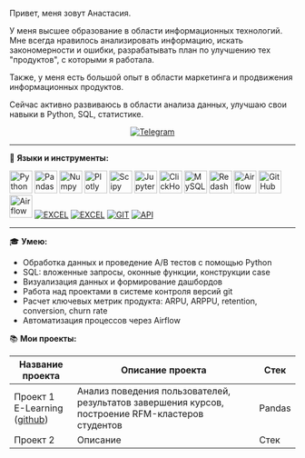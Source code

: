 Привет, меня зовут Анастасия.

У меня высшее образование в области информационных технологий. Мне всегда нравилось анализировать информацию, искать закономерности и ошибки, разрабатывать план по улучшению тех "продуктов", с которыми я работала.

Также, у меня есть большой опыт в области маркетинга и продвижения информационных продуктов.

Сейчас активно развиваюсь в области анализа данных, улучшаю свои навыки в Python, SQL, статистике.

<div align="center" dir="auto">
<a href="https://t.me/producer_semenova" rel="nofollow"><img src="https://img.shields.io/badge/Telegram-2CA5E0?style=for-the-badge&logo=telegram&logoColor=white" alt="Telegram"  style="max-width: 100%;"></a>
</div>
<hr>

:wrench: **Языки и инструменты:**

<div dir="auto">
  <a target="_blank" rel="noopener noreferrer nofollow" href="https://camo.githubusercontent.com/28b1c53c653f8e5fc61381621de2804096f40d4fa347cfd460e05ce2d27fb4e7/68747470733a2f2f696d672e736869656c64732e696f2f62616467652f707974686f6e2d77686974653f6c6f676f3d707974686f6e267374796c653d666f722d7468652d6261646765"><img src="https://camo.githubusercontent.com/28b1c53c653f8e5fc61381621de2804096f40d4fa347cfd460e05ce2d27fb4e7/68747470733a2f2f696d672e736869656c64732e696f2f62616467652f707974686f6e2d77686974653f6c6f676f3d707974686f6e267374796c653d666f722d7468652d6261646765" title="Python" alt="Python" height="40" data-canonical-src="https://img.shields.io/badge/python-white?logo=python&amp;style=for-the-badge" style="max-width: 100%;"></a> 
  <a target="_blank" rel="noopener noreferrer nofollow" href="https://camo.githubusercontent.com/da027079ccf94fa4b4944c31991d83a6d205d17b78b35f5df74b73de6a2332fe/68747470733a2f2f696d672e736869656c64732e696f2f62616467652f70616e6461732d77686974653f6c6f676f3d70616e646173266c6f676f436f6c6f723d626c7565267374796c653d666f722d7468652d6261646765"><img src="https://camo.githubusercontent.com/da027079ccf94fa4b4944c31991d83a6d205d17b78b35f5df74b73de6a2332fe/68747470733a2f2f696d672e736869656c64732e696f2f62616467652f70616e6461732d77686974653f6c6f676f3d70616e646173266c6f676f436f6c6f723d626c7565267374796c653d666f722d7468652d6261646765" title="Pandas" alt="Pandas" height="40" data-canonical-src="https://img.shields.io/badge/pandas-white?logo=pandas&amp;logoColor=blue&amp;style=for-the-badge" style="max-width: 100%;"></a> 
  <a target="_blank" rel="noopener noreferrer nofollow" href="https://camo.githubusercontent.com/20a27700804acdabda6c74063b7b61a37ccb0af10fc412fd229c006ff397478d/68747470733a2f2f696d672e736869656c64732e696f2f62616467652f6e756d70792d77686974653f6c6f676f3d6e756d7079266c6f676f436f6c6f723d626c7565267374796c653d666f722d7468652d6261646765"><img src="https://camo.githubusercontent.com/20a27700804acdabda6c74063b7b61a37ccb0af10fc412fd229c006ff397478d/68747470733a2f2f696d672e736869656c64732e696f2f62616467652f6e756d70792d77686974653f6c6f676f3d6e756d7079266c6f676f436f6c6f723d626c7565267374796c653d666f722d7468652d6261646765" title="Numpy" alt="Numpy" height="40" data-canonical-src="https://img.shields.io/badge/numpy-white?logo=numpy&amp;logoColor=blue&amp;style=for-the-badge" style="max-width: 100%;"></a> 
  <a target="_blank" rel="noopener noreferrer nofollow" href="https://camo.githubusercontent.com/a76a48a328b89ebc4db82a502ab657c38a0c07313f12dd0ab08baec4604e227a/68747470733a2f2f696d672e736869656c64732e696f2f62616467652f706c6f746c792d77686974653f6c6f676f3d706c6f746c79266c6f676f436f6c6f723d626c7565267374796c653d666f722d7468652d6261646765"><img src="https://camo.githubusercontent.com/a76a48a328b89ebc4db82a502ab657c38a0c07313f12dd0ab08baec4604e227a/68747470733a2f2f696d672e736869656c64732e696f2f62616467652f706c6f746c792d77686974653f6c6f676f3d706c6f746c79266c6f676f436f6c6f723d626c7565267374796c653d666f722d7468652d6261646765" title="Plotly" alt="Plotly" height="40" data-canonical-src="https://img.shields.io/badge/plotly-white?logo=plotly&amp;logoColor=blue&amp;style=for-the-badge" style="max-width: 100%;"></a> 
  <a target="_blank" rel="noopener noreferrer nofollow" href="https://camo.githubusercontent.com/ad6a54478a9d2369b77709df1c38e622ebea987e709e868719494f7e1776a9ed/68747470733a2f2f696d672e736869656c64732e696f2f62616467652f53636970792d77686974653f6c6f676f3d5363697079266c6f676f436f6c6f723d626c61636b267374796c653d666f722d7468652d6261646765"><img src="https://camo.githubusercontent.com/ad6a54478a9d2369b77709df1c38e622ebea987e709e868719494f7e1776a9ed/68747470733a2f2f696d672e736869656c64732e696f2f62616467652f53636970792d77686974653f6c6f676f3d5363697079266c6f676f436f6c6f723d626c61636b267374796c653d666f722d7468652d6261646765" title="Scipy" alt="Scipy" height="40" data-canonical-src="https://img.shields.io/badge/Scipy-white?logo=Scipy&amp;logoColor=black&amp;style=for-the-badge" style="max-width: 100%;"></a> 
  <a target="_blank" rel="noopener noreferrer nofollow" href="https://camo.githubusercontent.com/1a82ab2d783fdc9c1173f8ba75bb0da0f3af5370522707dd91a566c124dca02d/68747470733a2f2f696d672e736869656c64732e696f2f62616467652f4a7570797465725f6e6f7465626f6f6b2d77686974653f6c6f676f3d4a757079746572267374796c653d666f722d7468652d6261646765"><img src="https://camo.githubusercontent.com/1a82ab2d783fdc9c1173f8ba75bb0da0f3af5370522707dd91a566c124dca02d/68747470733a2f2f696d672e736869656c64732e696f2f62616467652f4a7570797465725f6e6f7465626f6f6b2d77686974653f6c6f676f3d4a757079746572267374796c653d666f722d7468652d6261646765" title="Jupyter" alt="Jupyter" height="40" data-canonical-src="https://img.shields.io/badge/Jupyter_notebook-white?logo=Jupyter&amp;style=for-the-badge" style="max-width: 100%;"></a> 
  <a target="_blank" rel="noopener noreferrer nofollow" href="https://camo.githubusercontent.com/4525fc63d333e1f41b6c5949d383538c77bb3f14ebf50e0a35b86c2ca1c5fe5b/68747470733a2f2f696d672e736869656c64732e696f2f62616467652f436c69636b686f7573652d77686974653f6c6f676f3d436c69636b686f757365267374796c653d666f722d7468652d6261646765"><img src="https://camo.githubusercontent.com/4525fc63d333e1f41b6c5949d383538c77bb3f14ebf50e0a35b86c2ca1c5fe5b/68747470733a2f2f696d672e736869656c64732e696f2f62616467652f436c69636b686f7573652d77686974653f6c6f676f3d436c69636b686f757365267374796c653d666f722d7468652d6261646765" title="ClickHouse" alt="ClickHouse" height="40" data-canonical-src="https://img.shields.io/badge/Clickhouse-white?logo=Clickhouse&amp;style=for-the-badge" style="max-width: 100%;"></a> 
  <a target="_blank" rel="noopener noreferrer nofollow" href="https://camo.githubusercontent.com/65c72ae39da2e2008a595e4962b71b480fb58edfb62763e94db5a9330abfdcc9/68747470733a2f2f696d672e736869656c64732e696f2f62616467652f6d7953514c2d77686974653f6c6f676f3d6d7953514c2673267374796c653d666f722d7468652d6261646765"><img src="https://camo.githubusercontent.com/65c72ae39da2e2008a595e4962b71b480fb58edfb62763e94db5a9330abfdcc9/68747470733a2f2f696d672e736869656c64732e696f2f62616467652f6d7953514c2d77686974653f6c6f676f3d6d7953514c2673267374796c653d666f722d7468652d6261646765" title="MySQL" alt="MySQL" height="40" data-canonical-src="https://img.shields.io/badge/mySQL-white?logo=mySQL&amp;s&amp;style=for-the-badge" style="max-width: 100%;"></a>
  <a target="_blank" rel="noopener noreferrer nofollow" href="https://camo.githubusercontent.com/fe48744b8c25f444eca41482863aa61bb317b67632bf10e6113ce31decfc3010/68747470733a2f2f696d672e736869656c64732e696f2f62616467652f7265646173682d77686974653f6c6f676f3d726564617368266c6f676f436f6c6f723d626c61636b267374796c653d666f722d7468652d6261646765"><img src="https://camo.githubusercontent.com/fe48744b8c25f444eca41482863aa61bb317b67632bf10e6113ce31decfc3010/68747470733a2f2f696d672e736869656c64732e696f2f62616467652f7265646173682d77686974653f6c6f676f3d726564617368266c6f676f436f6c6f723d626c61636b267374796c653d666f722d7468652d6261646765" title="Redash" alt="Redash" height="40" data-canonical-src="https://img.shields.io/badge/redash-white?logo=redash&amp;logoColor=black&amp;style=for-the-badge" style="max-width: 100%;"></a> 
  <a target="_blank" rel="noopener noreferrer nofollow" href="https://camo.githubusercontent.com/704de73d12af61a60bd66618a3729fab4f754f892a06ed3a8f9cc93835f176c3/68747470733a2f2f696d672e736869656c64732e696f2f62616467652f5461626c6561752d77686974653f6c6f676f3d5461626c6561752673266c6f676f436f6c6f723d79656c6c6f77267374796c653d666f722d7468652d6261646765"><img src="https://camo.githubusercontent.com/704de73d12af61a60bd66618a3729fab4f754f892a06ed3a8f9cc93835f176c3/68747470733a2f2f696d672e736869656c64732e696f2f62616467652f5461626c6561752d77686974653f6c6f676f3d5461626c6561752673266c6f676f436f6c6f723d79656c6c6f77267374796c653d666f722d7468652d6261646765" title="Airflow" alt="Airflow" height="40" data-canonical-src="https://img.shields.io/badge/Tableau-white?logo=Tableau&amp;s&amp;logoColor=yellow&amp;style=for-the-badge" style="max-width: 100%;"></a> 
  <a target="_blank" rel="noopener noreferrer nofollow" href="https://camo.githubusercontent.com/a8bc9fb6122786a98557ed47f202ae51634261b54b64032c7f623cbefdcd889c/68747470733a2f2f696d672e736869656c64732e696f2f62616467652f6769746875622d77686974653f6c6f676f3d676974687562266c6f676f436f6c6f723d626c61636b267374796c653d666f722d7468652d6261646765"><img src="https://camo.githubusercontent.com/a8bc9fb6122786a98557ed47f202ae51634261b54b64032c7f623cbefdcd889c/68747470733a2f2f696d672e736869656c64732e696f2f62616467652f6769746875622d77686974653f6c6f676f3d676974687562266c6f676f436f6c6f723d626c61636b267374796c653d666f722d7468652d6261646765" title="GitHub" alt="GitHub" height="40" data-canonical-src="https://img.shields.io/badge/github-white?logo=github&amp;logoColor=black&amp;style=for-the-badge" style="max-width: 100%;"></a> 
  <a target="_blank" rel="noopener noreferrer nofollow" href="https://camo.githubusercontent.com/a5e9296e66bc941d9d1ad1362cdf3d89919e489f7cf3cc5c23215aa3bed43686/68747470733a2f2f696d672e736869656c64732e696f2f62616467652f416972666c6f772d77686974653f6c6f676f3d416972666c6f77267374796c653d666f722d7468652d6261646765"><img src="https://camo.githubusercontent.com/a5e9296e66bc941d9d1ad1362cdf3d89919e489f7cf3cc5c23215aa3bed43686/68747470733a2f2f696d672e736869656c64732e696f2f62616467652f416972666c6f772d77686974653f6c6f676f3d416972666c6f77267374796c653d666f722d7468652d6261646765" title="Airflow" alt="Airflow" height="40" data-canonical-src="https://img.shields.io/badge/Airflow-white?logo=Airflow&amp;style=for-the-badge" style="max-width: 100%;"></a> 
<a target="_blank" rel="noopener noreferrer nofollow" href="https://camo.githubusercontent.com/4b072e0f35a58f96403d65fd9e6994493a41a82c964451dae444db480326fbbc/68747470733a2f2f696d672e736869656c64732e696f2f62616467652f2d455843454c2d46463f7374796c653d666f722d7468652d6261646765266c6f676f3d455843454c"><img src="https://camo.githubusercontent.com/4b072e0f35a58f96403d65fd9e6994493a41a82c964451dae444db480326fbbc/68747470733a2f2f696d672e736869656c64732e696f2f62616467652f2d455843454c2d46463f7374796c653d666f722d7468652d6261646765266c6f676f3d455843454c" alt="EXCEL" data-canonical-src="https://img.shields.io/badge/-EXCEL-FF?style=for-the-badge&amp;logo=EXCEL" style="max-width: 100%;"></a>
<a target="_blank" rel="noopener noreferrer nofollow" href="https://camo.githubusercontent.com/6a5fa3ba7ce89ddcc6d0f5b25f426f8f3974bdb3d6eaedd50468a5bbb2c6d18c/68747470733a2f2f696d672e736869656c64732e696f2f62616467652f2d476f6f676c655f5368656574732d4646463f7374796c653d666f722d7468652d6261646765266c6f676f3d476f6f676c65536865657473"><img src="https://camo.githubusercontent.com/6a5fa3ba7ce89ddcc6d0f5b25f426f8f3974bdb3d6eaedd50468a5bbb2c6d18c/68747470733a2f2f696d672e736869656c64732e696f2f62616467652f2d476f6f676c655f5368656574732d4646463f7374796c653d666f722d7468652d6261646765266c6f676f3d476f6f676c65536865657473" alt="EXCEL" data-canonical-src="https://img.shields.io/badge/-Google_Sheets-FFF?style=for-the-badge&amp;logo=GoogleSheets" style="max-width: 100%;"></a>
<a target="_blank" rel="noopener noreferrer nofollow" href="https://camo.githubusercontent.com/d4e09430089af7dad99ca18e19dca73896f08132b004ed159eed9e0d15096801/68747470733a2f2f696d672e736869656c64732e696f2f62616467652f2d4749542d4646463f7374796c653d666f722d7468652d6261646765266c6f676f3d474954"><img src="https://camo.githubusercontent.com/d4e09430089af7dad99ca18e19dca73896f08132b004ed159eed9e0d15096801/68747470733a2f2f696d672e736869656c64732e696f2f62616467652f2d4749542d4646463f7374796c653d666f722d7468652d6261646765266c6f676f3d474954" alt="GIT" data-canonical-src="https://img.shields.io/badge/-GIT-FFF?style=for-the-badge&amp;logo=GIT" style="max-width: 100%;"></a>
<a target="_blank" rel="noopener noreferrer nofollow" href="https://camo.githubusercontent.com/baaf5e1a9158523784ea96088085eeb4b44ac2932739d1dfa4eee337ee7977af/68747470733a2f2f696d672e736869656c64732e696f2f62616467652f2d4150492d4646363630303f7374796c653d666f722d7468652d6261646765266c6f676f3d415049"><img src="https://camo.githubusercontent.com/baaf5e1a9158523784ea96088085eeb4b44ac2932739d1dfa4eee337ee7977af/68747470733a2f2f696d672e736869656c64732e696f2f62616467652f2d4150492d4646363630303f7374796c653d666f722d7468652d6261646765266c6f676f3d415049" alt="API" data-canonical-src="https://img.shields.io/badge/-API-FF6600?style=for-the-badge&amp;logo=API" style="max-width: 100%;"></a>
  
</div>
<hr>

:mortar_board: **Умею:**

* Обработка данных и проведение А/В тестов с помощью Python
* SQL: вложенные запросы, оконные функции, конструкции case
* Визуализация данных и формирование дашбордов
* Работа над проектами в системе контроля версий git
* Расчет ключевых метрик продукта: ARPU, ARPPU, retention, conversion, churn rate
* Автоматизация процессов через Airflow

:books: **Мои проекты:**

| Название проекта     | Описание проекта                       | Стек                            |
| -------------------- | -------------------------------------- | ------------------------------- |
| Проект 1<br>E-Learning<br>([github](https://github.com/ASemenova0106/Learning))  | Анализ поведения пользователей, результатов завершения курсов, построение RFM-кластеров студентов  | Pandas  |
| Проект 2  | Описание  | Стек  |
